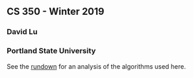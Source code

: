 ## CS 350 - Winter 2019
### David Lu
### Portland State University 


See the [rundown](./RUNDOWN.md) for an analysis of the algorithms used here.